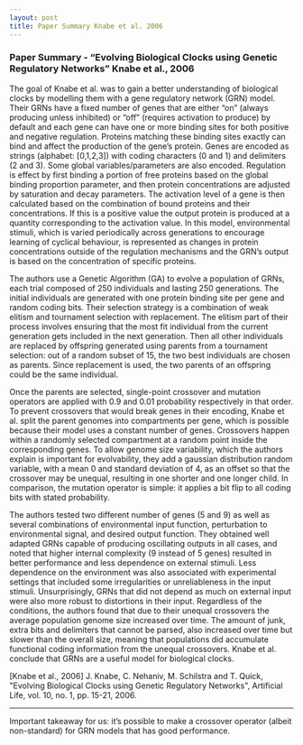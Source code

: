 ```yaml
---
layout: post
title: Paper Summary Knabe et al. 2006
---
```


### Paper Summary - “Evolving Biological Clocks using Genetic Regulatory Networks” Knabe et al., 2006


The goal of Knabe et al. was to gain a better understanding of biological clocks by modelling them with a gene regulatory network (GRN) model. Their GRNs have a fixed number of genes that are either “on” (always producing unless inhibited) or “off” (requires activation to produce) by default and each gene can have one or more binding sites for both positive and negative regulation. Proteins matching these binding sites exactly can bind and affect the production of the gene’s protein. Genes are encoded as strings (alphabet: [0,1,2,3]) with coding characters (0 and 1) and delimiters (2 and 3). Some global variables/parameters are also encoded. Regulation is effect by first binding a portion of free proteins based on the global binding proportion parameter, and then protein concentrations are adjusted by saturation and decay parameters. The activation level of a gene is then calculated based on the combination of bound proteins and their concentrations. If this is a positive value the output protein is produced at a quantity corresponding to the activation value. In this model, environmental stimuli, which is varied periodically across generations to encourage learning of cyclical behaviour, is represented as changes in protein concentrations outside of the regulation mechanisms and the GRN’s output is based on the concentration of specific proteins.

The authors use a Genetic Algorithm (GA) to evolve a population of GRNs, each trial composed of 250 individuals and lasting 250 generations. The initial individuals are generated with one protein binding site per gene and random coding bits. Their selection strategy is a combination of weak elitism and tournament selection with replacement. The elitism part of their process involves ensuring that the most fit individual from the current generation gets included in the next generation. Then all other individuals are replaced by offspring generated using parents from a tournament selection: out of a random subset of 15, the two best individuals are chosen as parents. Since replacement is used, the two parents of an offspring could be the same individual.

Once the parents are selected, single-point crossover and mutation operators are applied with 0.9 and 0.01 probability respectively in that order. To prevent crossovers that would break genes in their encoding, Knabe et al. split the parent genomes into compartments per gene, which is possible because their model uses a constant number of genes. Crossovers happen within a randomly selected compartment at a random point inside the corresponding genes. To allow genome size variability, which the authors explain is important for evolvability, they add a gaussian distribution random variable, with a mean 0 and standard deviation of 4, as an offset so that the crossover may be unequal, resulting in one shorter and one longer child. In comparison, the mutation operator is simple: it applies a bit flip to all coding bits with stated probability.

The authors tested two different number of genes (5 and 9) as well as several combinations of environmental input function, perturbation to environmental signal, and desired output function. They obtained well adapted GRNs capable of producing oscillating outputs in all cases, and noted that higher internal complexity (9 instead of 5 genes) resulted in better performance and less dependence on external stimuli. Less dependence on the environment was also associated with experimental settings that included some irregularities or unreliableness in the input stimuli. Unsurprisingly, GRNs that did not depend as much on external input were also more robust to distortions in their input. Regardless of the conditions, the authors found that due to their unequal crossovers the average population genome size increased over time. The amount of junk, extra bits and delimiters that cannot be parsed, also increased over time but slower than the overall size, meaning that populations did accumulate functional coding information from the unequal crossovers. Knabe et al. conclude that GRNs are a useful model for biological clocks.

[Knabe et al., 2006] J. Knabe, C. Nehaniv, M. Schilstra and T. Quick, "Evolving Biological Clocks using Genetic Regulatory Networks", Artificial Life, vol. 10, no. 1, pp. 15-21, 2006.

---

Important takeaway for us: it’s possible to make a crossover operator (albeit non-standard) for GRN models that has good performance.
